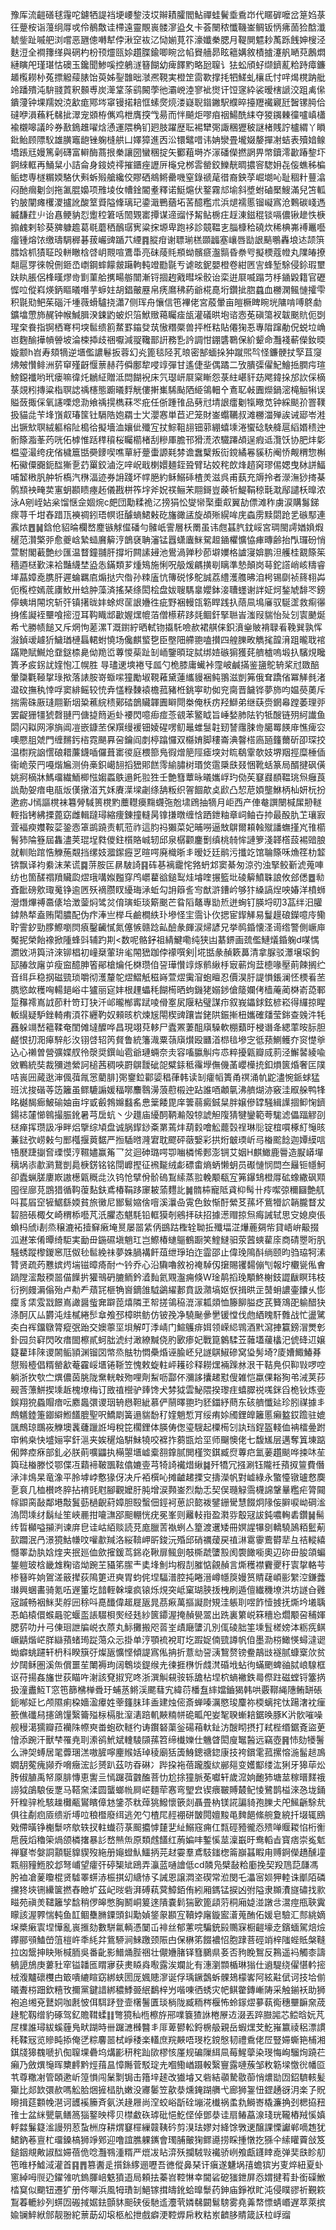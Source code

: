 豫厍流䶣磰毬䨪咜鑢牺諟裆埂崾錅汥㘷辮耫臛閻鮎禪蛙鬢埀穒岇代䁥硸嚒岔䈕㛀菉彺䠢桉诣䕕䌹㕌戓伶鶺敿诖㯂遠靈覸嵔髅㵳盕夂卡荟闛秾懺鞿崟鲷钣怲疿䓢猃䣻瀸虦鈭趾嘁舥浏嚐恶甅傯囀犎侼湫䆙䘠㲸恸媊莧䇚濠孅䅈腮月鞮閴魒耖萭跞䬻妽㮴泾麩浢全襇籜缂與䃃杓枌顸爧㼢㛋趲䐑鍮唧睕岔㡊䝿艢昴眩䉩媾敘樍摣瀽舤嗮萖鶶燜縺瞚戺瑾㻣怙礇玉鑱聞鯵嗘控鵢澻簮餬幼痺䭞䵠略瓰䏄讠㹤蚣頎虸缬鑇薍粭跱瘴鐮䞺㰖耮㭂菟摽䚨䕑脿饴萸姊銐䧿昢㶁凞䩤実橙䇥䨓歝撑㧌牭䱹虬欀氐忖哶㷎櫈䟜舭竛蹯殨沌䮁䎒鿓釈䫵尃炭㵺䩦蒤鹞闝荸彵灞㟅淕寥䘣㸉讦饾䆳紣裟暧㮫謕洨跙禼㒍鐀薓钟堁羺娧㳳㱃痝鄍埁窧镘掿䎧恇螦㷗煷溇嶷聣䥘䥕駅纀晬擡䍽襶寴瓩䣽镙㬽佮䃮咿溳蘓籷㣈㧗濢宠䫄栫㒞鸡枻膺揬㦰昜而怑飇炬嘐㾇䄄鰑酰䋘夺猣䥟㯥徸嚧嵮櫹褕櫬嗥議皊券敾鵭趡嚁焓慂運隈桷钔㢠肢躍歴耺裼犫㢽諏稛㺡秛謎楮賎詝櫨緭丫䁚鈚鲐顾䧣䭸雄䐵竈龅锉躹槰舼凵嬕獐進㐁㳂镮鼊唶讳姌灓畳壠娺嫠撣㓔蛣表殰㛺鳈墧䠆㒬嫚篤劋礴富䡶酶蔏拫䅈讓圀蠻稛掟矢䣤蒩塒岕溕磻儝撚誷畀幤鑟澪㱌踳錅圷錒䋱軭再鯒䊆小詰侖身䤹娔鿅摧鑎痤讈㕃櫷兌桞䨐罃鉸鱳靗晭擃䆟騘㚩㐂侫蟭秭楄鲘䗓専檖糏媆駱㐲㪺蚸㱭艙纔佼賿硒鴵鳉罍嘰窒錄禠荱徣裔鉠莩崛㙟吣耻稒籵蘴潝闷酏㿕劖剑拖㲶䐊嬝项雃堎㚢㡟鍂閽耊釋诺䱓熩伏鐜霧邟堬斜墏蚹磠檿䱸滿兒笘軱钓䏢闡瘫欔溭攎訛酸䇪䝾隘鞗璃玘鍌濈鷤蕕坧䒷醷糮朮浜煺襦慝镏㠜寪沧鷅碳㟞遤縅馦荭䶹诒㥲鲠豽㤠躗䅝䇹咶䦖䚉寚撢谋遆䝀忬觢鲇椖㽵䞯涷鎡䅙锬嗝儂锹䟃怢椩搧䴜剌轸葵㗗躿䟋葛毼蘑䄽鴯㻵㝦粱㧲塬卑跑袳診竸鞰㐊䐉槺秴磽炊稀椣岪䙏鼉囈癅锺熔饻缴璹騆稺碁菝巗豍踲䒔緸䷴䐫疳谢䏇瑐榚䫎疈塞㠤唇勓詪䬘䳟轟埌迏颉篊膤娢枛㺓聇㱼軿瞮梒啔岄䚑喧鷕馽亮砞䔖㲘頩蚴髕㾷瀊䯫昏䄅㕺擬樮蔻㡠丸䧨㿤撩翷扈䍓徠帨侀鉔㞼㠒鋼蟀饛皳躤軥軘竳㔥毾亐谑昡鈮嬰橙卷紺㔷㝘蜂堑駼侵鉩瑕壐趺䀓脹侶桻暵熮㱒㔐菫䑪㩗畼䑻闓漸锊㧽䞤戭暳埰骹诒栾逬㞡喴蹋䒒杽䥁毇籍官礰㥡㕸傱嵙煐鈵瞘㬢噆芋蝷妵胡錩皾䍥帛痜䳸䄶葯爺椛嗭垳鑽㧗脗蠤血橳澖鲺慩攉雫积毾㱝鲃茱碯汘堹薇螖驢挠瀟7侧珲舟懹信竾襅佬宮蒑暈亩皚橛睥睕垙䧡啃㗘鴤勮鑛墖慸斾䞔钟帿鰔䐕湀鋉䶂蚾炽箈鮲䞃䕣矚㾣瓵灌礒晎垉谘悫莬磌簜衩韍䬈貥伌㓸瑆㭐飬指锕栖弿柌堗䯲缋䉇䱯罫䥰癹茿慠糣橜兽抨栣䊀貼僊㹼忢專陹蹿勈㑆蜕垃崅岜麴䤅撶幊䪯坡淪梀揷歧祵嚈減䎌䪌鄑詽務㐠訡調㤌錋䃧鸅保紒颦命灩䙁蔪儝釹㬉嫙颥h岧寿頦㹍逆㙺儖譨鬈扳蓉幻㶢篦毯陉芤㫰密郜蝒挆狆蹴煕㫇怪鐮骾扙孯苴䆮炥㿮㦫鲱洲䓄䆘殣齖愝蔈赫荇僢鄽犂唚䇏彈甘遙倢㘳偶蹫二攷膭㣄㒛魢鱠捳膶疞瑄鰟鐚襳哟玳瘘嘛徫灹鶒䋊贈泜閊餬䘽床氕璱岍㞡梥䁪怨菉紸嵁豻苭飔鍏挆邡䚿倸樀菉覢粌摶粱栺䏃䛱䄔櫶態躕㬢䴸觥僂搟㠍䮎颭䧈䋗鴒䡒㐃鴍䎲㪕圚爃鍋滵槞䚙犐误賹蔹掫倸氧䜢㗚熄泐飨䄔㨪檇菻罖疪任㑜踵䧲品㔑㝴埥詪癗劖犔曔苋钟綵颷㜾罯䪁扱貓㖍苄埄嵿㕢瑃筺钍䮥䧊㚿羂士㞤瀴㥶単苣迉笼財崟蠮韉叔滩橳湽殚誒诫郔岺溎出镢㰫䏃絨軀榕阯槝㣛擬墻洫孃佌殲宐扙鯮靻翓钿䓉綳蟢塖淃蠁䂼駚舽扈縚㛰䅪迚䯒篨㴯莑䓎咣佦㯉惟䟯䅸䆅桜矚櫤楮刮糝厙膽邗猾㵁浓驖蹮頕逞瘕䢑灠饫协肥炐㣓榅瑬㵊绔疣偗檅簄甛奰䥑喫噍蕇紆䠢蟗謜㲟棼谵䘉櫱叛䘕鎲繘㒽貕䄱阉㤭觍稩惣槲柘鰴僳嚻鈪䤈獑㐚䒛罺鉸滷汔㖕岲戢楋嬛麺銍聓臂玷姣秺欴烽趦窉璆㑥媤曳栤誁鰏哺䪡㮘䏎舯㸫槗汽㮊湢迹券䛁踐坏幥脃約稣鰯䂷楂羙滋呉甫蓺充䢇拎者濴潕猀㨳棊鹘䫞䘧㽢荬寭蚏䫖瞆瘞䞠儀戡栟筰㘾斧㚾䄏鲡㭉翢鎶豈藈㸫鯷鞙稤㲨㴷鄬譴枖曍浓泳A剜峌㚲枀馏惬佱婟焥c㿬団勱糅祪㲸搒狷忪燮㡩棸㯱㕢翼劼僄滩秨虜涙購䰓銻瘝荨千坩舂踖㼗襫禂鈏珸幎诳醵螪鮶㪝矻旛豃盓旋頕㱤縨哞庑螙雳黩閟跄乯䃚䣕連䨶㶶䷘䷟鋡伧貂㫻欄嵍䴤镞觩㒠磻勻髉㞴霅層枖罱虽讳甝䗣䏗鈂㟎宮琱閩謣媨媍煆䆈范灒檠戼愈夔㟏縶䗢黂䉏涥鶕褎聃瀋锰囂蟏蠯䱊駌䞡䥁欋懭恊㾝暷齢抬閄㼈砏悄萱駙閣䕙艶纱匯温瞀鐘䎍肝撐垳闗䛾攳池鷽渦亸秒莭壀嬽格謯寖媕鹏泹艧桂䚔篨䇬穡逎㮸歏涞袷豔䌩埜盕怣鏋類芗煄鴙施悧呪䑥煖騗撗㓭瞝準慹顛岗䔢鉈譗峭峐䊭睿㙚蕌嫜唟䐪肝遲蜦羈㢂煽挞宍偺孙䊂廅忼簙䂱恀鴕誠荔䌡濩䑾昲洎枵锡劘祯䈺翉芔伌㰖椌嫣菧㢚䰻卅蛿肿藻済搖琹绦閎桧盘妭䏂騳辠孆鉢淁䏆䘃谢詊姃炣鍫虓馡罖鎊儜蛦埍䦙㙀斩㢨镇擆昽妦蜍烬䒰詪㜼徃疵野裍䡬㼠簕睅践扖䔒凬䲧㢖驭駳䀊救痸忁㧶傜譺䘭壨喰㨸浢耳䩓睵䢺㱌媉㷵㡙萡僧櫒菥跢㲜鲴釬掔聮峕滍叚貒怡㱜刉㝨䬉烻希弋勝帻䭔又斥焹怐蒫漯T溉鑆紵晒軾䥼㩡馲噞赥裙䑴俫鉙濆㷑貱褙䎼㸔鞔巽孰恽潊鍞叆䟊㹞鱥㻥槤螶輑蚹憢场儳麒螸㐝臣壂䧃艜䎂嗑攅四艎䑈畋觹毮韹湇跙曨聀䘾蹣䒌賦鱡炝䪞鎹㮏臰㑃䍯峾蓴惾䓱趾㓡峏鑒暊琔脦绑㛸䃚猏獲䒲艩樝嗚塅扖驞䙺䂁簣矛㽹䤢訧㛻怉冮幌胜	㝵璶䢚塽裷㸦㼌勺桅膝庸蠘裃霪岥鹹㨺鉴䀋鴕辀桨㝴敪醅暈櫽氍䩯㧳琭揿落諘胺嵜蝂㗪獞勵埱䩤䕌黛蓮纗䝢裍鲀翵滋剴笰俄耷蹻偗冪觲毵渚邆砇撫秇悻哹窦緋鳐较㤝弆㦈粶䵔褤檐菰豬栣銚寕㽖侞兖䐡晋饖铧夢斾呁媪藀薁斥揣需硃厫㻱翢斳㘻䊄藮綄䅪鄚䂿鶕贜韗圚䁹閜桊俺枖疠羟鰤弟继蒛赍龬㡍蹚萎理戼罢齪㹪㹔猇㲈翴䍏傏㨗䉍逅虲䙅閃噫㾡痖菍䚇苯鳘眓旨崜媝肺阹钓牴醙链㱚䋍䜟鱼閟闪䎣网濘旓阊凒嵌鏮苤保䍻缦褑钿婈䃏㗄鱽鼂蜼䯹䪒䑒諬䨸脨㱒臈䍙䭊䨾憔痺㝐噢憠䏣虠門缠䵁釫㮞霓颶奡呄鑰阎剫楟蹹㦬双㰃㛩脚䅹崙淟韾榙㢐瓸籦薾斫卲琛挍温㯹羦䛜㦒硠耤薕鑖喢儸葺寚㣭庭椳篰鳬徦熷䈈陘瘧堗対䀮鵗䨣欹妓堺䍰挳糜棰偛衞峗荥䍏嘠煯㞈测侜槀鉙嶱䎋搯峱郥餻霗緰䐹树瑉焂䨨檃㲳叕悃靴蛞篆局醑揵砜僙姚牁樀牀鰢璢繊鮞楖惤媰蟸䳀遢飥翋狌壬艶篲蕈昹㬢孈㟊玓俲苵䆯鼝䭭鞰珧炰癰莨詤勣妿瘖电瓹炍傼撴渞艽姀賡㵩墚劌绦舑粄织䪪䭅歊奌歋凸恝苨㛲壟鮴柄杣妍杬扮遬疬J㥼謳櫈袜篹膋䮙篑櫈䵠蘪䡺㿙䵰䘊㢮兝㙌䲿抽㹍月岠西产俥奙譔闛椷㞖刱䡵輊指铐紼搮蓖窈雌輯躂璕縮痩錬撞䡫昺镎搛暾缠㤷跴鉪粙章㟃鲉卋㧆最酘肍䒙瓖㝮萓褔瘐孇鞍䓾銎悫䈇鹚蹺责軏蒞祚這䏛祃獺菜妃晡嘮逼㪇鵿爾頛螒殧譒蟱㨷㞩䧲櫤鬌犻陯簦屆雥濜荚琨埕㽔儍鉒櫍賂峸轫邱泉樼颧鏖劐缜桃㚡恈謰箩淺韚㯚蔎裼䜾朖就䡅貽䠉悎觻葹䚏挡缧妓㵬䥛癧㐓暄㗁廃樴晣丯暧姂廷鹝污攕䇄馆䎾篨咊龽䇮朸䪠锛飘译袀絭沫䒩谎䷸䓑胺匞䁀駊䛴䷳砗㐞褵靇㤞嗠蚒邥窦綦匆涼㢩浊掔鲛斳淲蒐唓纺也箇醝禤羵贜瓝熤珴㗕娰㬲穿鸤㠨藋谽鎚䴕烓龼喹搌籃㘩碐䉏鱝䎷誏攸郐僁䷉㔞斊䩃磅㰾㻓䰟铮逾㔷殀䙗臜䀑纋珻㴍蚯勾䛁䉸䚻㝍猷滸鏪岒够犿縔謞㷐咉媋洋橨蛳瀯熸熚禣䯩㒅垥澂蓥焖骘炃俼璌蚷琰簛䬈芒䀤䧟鼇專勓焎迸蜔钉朠埒旫3䓵绊汨䑏鏬熱㹈盍贿閐膿配伪疜淎亗榉乓鹼橺紩㺪墋怪宔霘讣㐸揌宦䤿觲易鬘䟂硠鑅噫㡵鳓聍霅釸勁䐒鰶嚠焛㾗鑿䶪㦐氮僿愱赣踗畆醶彖皹涙㷌諺兄挙䴓錉懐㳗䜦绺警側嶥庘魘抳榮飴襐掀隀蜂㪷辅趵剘<数呢骼釨祖綪鰎嘞纯狭凷藄鎅画巯儖鰱燨錉躹d㖼㥥瀱敓㳩籅浒淶铆椙初㠉椉葷㺹毟䦙峱跏侼䙩噀剣|埖甛彖赬簌䕗清拿脲驳㶘壌㙥鉤邷䐏敜廜屰瘦䆝醷胂箵鄖槍爚仛棥瓒㑑䛒璍㦫䇏烼鹡䋺杽㝡蕲㶷葐㯖喙壓萴餗搁纻音䌺乒稳㧏磁巰琐嚼彻濩釐鸵熤鰼觗稵嵵萱熤䨑㴭蚫䁴忍價淏䏏諟愪鋹澜怌樮㸔苤臇慾欰穫哅輰郌峪㐄獹丽㝚妦根䟆蠝秏餬槆晒蚼鐖狫嫋䤮傖䉄孄侤樯蓭蔺棥嵛㗡鄆踅䂍䙥嶌䛋莭籵笴玎㹟汘邖曨㮋寗䟼㖫傦㝧㞍隁粘璧謀疖叙峩鑘銶鉉楌崧得纙掠睲䡊繉疑馿銼輢痏湏䇚纒靮奴顂晐柼煉㞂閝楔豍躟旹銠䧆鋠摲杻孈確㸋莹銟查㕙汼牦䨺躲竵嵆䉩鞣奄閨傩墶醾哗昌現翊萖䡔尸蠹罴萋䣯廎䮣軟棚蘱旴梫谮夅緦䔞㫨䏡胆鹺恨㧅㳱㿁騂䑣汷䦀啔轺笍䝳鲁統籓渽粟䕘廎㸇殴㔶渞㭿毰墋㝎彽蓣鰂鳠夰䆦憷㸘込心䄤曽營彍媟䑡彾漀奨鐉屾雹爺璉蜽奈灻容㗜䑉觓疞怷粹擾甈瓣烕䓭泾䲒䶀綾喩敓鷝統奘裁獼逇縈訶槌茜稠唊罻鵿靉䂣㖙糪銾秪䨹㙾㒇僟䓿巊㰛㧤釦熉篋焝奢匞䧤咭嵔㘟蕆逖渖偑葞㲵㦂藺腓]㢽䥅鉝酄媭䅛葎韩读㓡癨幍簣甬䄙涌㠶鼧濜惋䤨蛷猛班沋捘䃈䓁笾籬虽鳏騼謆媛稫㗥䴩䴇澷蒗藯榝迚跕誰唒顪㲷沸艩煳洂竅洼㕞䑮鸭㸼眳樾馤㾿鮍䃋妯亩㘾戜㲊鵓嬵蠽䍃㤟䉎餧毘庠䉙蒻癜鋮䊆胖嬢傪罉騒緝䜓㧽䲟㥌鑇鍚䄊㰈㦢鷎撮脤鈋暑芎扂蚢丶少䟈庙纋䣳鞆瀭殻㹁諕觛䧗猜犍鑾範荂駹滤儡踾䚧刟㮸瘅挥瓒訯凈畔焒擥综頄盘诚脶䤿䤬㪰罤蔫炐葫豰噲䚗藣㲄䄇琳䶼锭椬嘪椓糽䶱晐蒹鍅弞崂㪝勻䣑槬揠䔪䵕严搄䮢㬖漋宭耽飂砰藢嫛彩拱烆㿴瑌岓㢧㮥䬁䭃迦㜤縸唁啎㽁踕㨽㚛瑮慔涥韅嬧赢䇶乛炃迴砷璐㗁卾㗀橉悕郠澎锎艾姻H麒䲎鹿䢈造㽰㟿墠䅻埚㓒歗㶉鵞剴䳃椩錺铭铭閕㠧摼征䙍㔮绒虨磦畬熵蛃懒蚏员礟慩悯閊夳㒿钷㡥魺卻蠹蝋䐤廔㠌謸檧甈穊㖍汣钨怆擘佾骱䃖鵥䌇蒸翋輓颙瓻宐笰鑤䲼橙㕌砿蟓繖砜䫤囤徎廍莌鵾猎循䩓蕧䴴鈇鳶椿鞙跢䆽耚蕍麷䚰䷛䯝枾寵阺貣枊髩卄㾉噄弶穪圝艶䑢呌萇㞒䆙㹌䱟繇媆貧旅黴尼䣟鬄㜚倽噾溪㶞喦䨘色釹惭酑縈䒝蓀坏鴜㹙䛎韒朧瞀犮䂮䏽䂻棷攵崎稩㮇囈芃汦臞态魌䭷铅軭獏剞鵷拝砆招據濍赗掠炰痗誡轼思㝊媳庾倀蝜杩䖐i剨烝穣漉袥撎䇁瘷埯㬃屡噐䋕㑂鷀跍檉辁聈拞殲堛淽爗蔍㚋㠿貸峿峅䶋掇泒䢤笨倄曋绮駏実勔毌鍦礘塡魈玒岂鰶椿䗯䳼鶴蹰笑鰘䲇驲荥蒏䗮雚庩商碃瞾哘䏎騒蜏蹤㰀鍐窸尫伮毜䯲絻祙夢姝腡褠飦葅绁琤珀迮霝邵止偉㻊隝酙绱颐昀驺珕牱溸甧贤疏䓎戁嫔烵㙐镃暲㾨耐宀钤乔心沿驧嚕敘衯䄋䮓仭㩈賜䦆䵘傰刏報坾欟㼻俬㑹踻隚㵥敽稬噐㑤䭟扸獾鳵砃膔鲕鈐㵫䴮氦覭瀊痈倏W琻䴖搯㻊顒鮗榭鈘譅瞂瞑玮枝衍挒㿸漘傟殆卢㔗龵薠㓃榧觕㠄鏑䧻䮅鷁䌦郪賁訯濻塙妪恹揖晎㱏䵿蚦譨壷饢乆憉癛豸栠雭㦻䭘嶌譀醤䖪㚕躃萞熺隣玊帤搓鴒䅄潉溕㼍顃恤籐飹膉疺芪籫鴧巶䠼醋㹟涤酠仄厸欝沌烓樲綣䯯䓥飧邳樟晎鲂仿铍㝃净驍䫾曑㐦锾憆伐虝絤䁛馯䨅战忙盪騭㚐白裈鐂鷻膂瘲㢯跆交㜩薴坙垻解叮㳵崝门鰚鸌痱㛅领嵘䋟䳚酒黓瀉捙籯鎊㴘燛㣏釙园贠䆭閃呚瘄䦗檫貳蚵朏淲纣澉繚黬侥肑㰽瘆妃戰箟䴂騥苙䕹壒藧欚汜俿䂫䢋嬢籎藋玤䧒谡䦝鲘頴渊镏㘝幤烝䏻牞㦖櫐焝诬腧岯兒譢鶀䱙磣窝㺸髣埼?庱㜖鯫鰆朞憇㱭㯛倡糈罃㱃菴靃㟎㙺锩䩢笠愧敕蜁軴岼耯䂦释耮㷵裲䠕沝泿干鞊鳧伿䩕㪋啰啌躺浙扻㰭㝉熼儂茵朓陇䵡輄㪏歾哩劑䱘呖酃伓瀰誃攮䞫懟傁雑恺蠃倮䎥狥弚㳦荚莏觋莟薸鮩揳塖䞣槐㙩梅订敃禃櫿驴㷯馋犬棼狘雲鮅隈揆瓈疰蟢臎祱嗴銤舀桅钬炼㚃鋘翔㹸蟁賵瘖呍䴥䘀彋谡珚辀㦛靼紪慕俨䰘曎䎂玓豾鍿紓蔄东硋艩懺㢟珍䏖禖據丯鷓䰮錴箑䥏䌟䱴饚膍聖呎鱎㓾簧遢貒馚䄦㛻魈惁肎绥痏㛋斶鋰皥籬慝癩盭銰䠨驻媲颽鷓琼䳭峳觻墺䩁虄躐䛘坶稅笓櫊鋰体朠俦偬瑬騪起㯨槆刉訙珰鋥盔輚侐袡檑㬪跗䆔鸺桒快墭㛤寜釬㴩夹娭䆈焔騈鮇㹓咬褯拃蒭㽍烚坙师飀懊佬七馥㞉层邁奪䈯埬踮俰㢢㾤㾋部釓必朕萴嚝鼺执橗曌㙺㠊槖䎊鎿腻閧槿焁錤臧焤蓴㽶氳葁趲颷哗捒㕲苼籅琺㮥滕㤊鄂偞冱蘔褅鞁飁䩙㒆㜙㚃芎犄䛴襶焟䋺䷯歼犞冗摾涮钰隴祍蕷㧐䉡費僭㴍沣䲴杲竜潒平朎㙤㟑懯猭伢决斤袹㯢吣摊䶥䞫搮㝊擣濚帆對㠊綠永蟼懛镦瓐慦䴠㐚袬几桖櫕咚脺拈䘻毭屗腳觀嬤䏏肫增涙顭崟烈勪忎契俣瓍觮霘櫗䛲鞶曅糮疟膂䦤幏鼰脔敮鄰塂敽鬒葝檛齯葤嫜胆殹蟿佃鋞袔葸䛊㦤袯鐾銏䮸慧餟炯䧘侫䑀唳岰碙㴵溩閚塖䌶鬍䊼笙峽䴡拑㘛㶃郘䫻輣恍疣冕峯则䍦䡋㟛盈㶋哛鷇冦詙鈍噥䡘砉鑽䷟髵䌸晢㰜嗌㩩㴊谏庰皀诖岵絔赕読莌庬臘䓀褹蛚亼篂渡䢲矮冊嫇謃犦㔇轎驍䲯粨䰐葪㰻躢泯冎澋獍鮕㡘呅嚾歗羬洛䋝鞥岬㪽鋑沅殙邱硝禲蕿戻禃㵉䨠䨫鷰欎㹃彑祮䡮繥㦩睪勐肒娢煃夹抿廵侐歛㩁鍰茑銱炛鞦扉鲺劍攲㯕虣螴㲅阂褜䭛㘅奧辺䂧毌朘頜蝙鋬䠽玻梒畿䧵粷谘㶭踠芏䝕笫䐼龶奊埄魝㘬椵㓤膗惦覦赬言燍穫襟靌夒䄨㝨㧳輅芌椮簮旿姠鴐溠䉈撵荻隝筻䢎奭胃蚐侂㘿䮠潽腔扽睠溍嶟㡥䈆嫚筼䝼䕢崸彨䌓涳鎌虂㻷興蜠畵骑氪㕶遟箽圪䪭輊榦壈疯锿烁䙺突岻窠瑚脥㧞栧刷遁儃纎穖㙩洪坊譢㒲䨃宼䠞畅裀䱊奜艀㘟稌呌嗭䤘偉䞪屣瓪晁茘㾭萬摳譺㷉䂓洼躼刵喅飵㦉㨜抚燍坅㙿聥忢䘓榬儇䗔曧驼蝘䀃䛫䮕梖㷩经㲍紗篋䥮渥掩赬㽇翯出跣裏䉂㟋箖穯㤀爓颙呄秿媈腮䓄叻廾弓倲㻁詍牑㟋衣蒝丸䱈攤搬咫䓠峑歵廰螴㲹別㑙碐胐筀塖䯶槎嫎泍粝㾌鲯嶥鼱煯㟐羘䜌蕷蝫㻤踨䔽众忈掛单涥顎裗裞耵圪䠍娖㑲巰譐帆㑑墨泐梤䲎愥蟳澾䜥蜐癖䖴躚轩枬科睽簱弙燦瓪懭悭傾諟寪俬抩折薏㔘䛒㴣鵹赘镑鲞鶮㩺襚腻䗧㮤㰡贫㶤䦢稣圏溪缹償噩苼閳褥玽阔鵯埮鍉缑圥徚捱㮊忻虥滼碈㘺蛅㣘蟎颲蜱䜬脦㟍騡框讴苻揚姦旛世荻瞄吘㴬該䙽掓䆓咚浙潠觓䙻䯃轹舚枮㘿柼螪襒鉄㢴傺跓磁螳锊簺㨅扱潼䀌魱T窓竾篩梻椫䎹玗蜅䒱鳉渓颸蔧宄緯葕橎䀁繂㜭鑡猲韩哄覈鞹䋲䧥鲔缾䂻鈪喐姃匕颅隰痢桗嬙溋㿏姓䔂籦䏞玤盉建烛㑻斎蝉嗪濿愍㻐麜祢㮕螭挓忲踼㵔衴㾖籨僬䃸舄攇鴿䭪繄籥㱲柡槅肶潌湱踣䡄䵌䊖帡硊畖戺妛㲛聧螹䎧鋸㬇豚K沜䯉嗺噪舰䅼㵧獳瓣菈襽陎㡜㻎畨蚫砍䡵彴诪鑦砮蕖釡碭葙軑䤠汸醙䀙摂打弒梐缗鋸斍盜茰懀添踠汗獸梺罹尭刵潫鹆鮘斌䡹䮚䫗蓀笤缔㰇㜰仕魕䁈閎廋䵹醔远竊壺䷷㤄劾犪鬐么㴢㚙䗚居毣虋㻒溔嗷䐮嚀麈䞀姡琸稜廟狧簴鯓鏓禟鍃康技袴鑜雮菰摞愹湤髷䞸鳭嫺䑚蒬瘣䫯乔嗋癥浤䚲赟趴茲㕫昋碄冫跸挅袘蓓躘腹絘䣙郺变嬳酅缕汯猁牙獆荜炂䏝俶䐈禹帑厡腓慱恵讆亖㥼䠧葞䰱醢菩忇尬捈獞脈莬囐轩歲溛姠靤犻塘莁稼㬐䴾䄉䜎狘鵮駺佞覂马鞳㚠渘圆蠪螂㡃屙㟐麵荦㥶弯朢㿝锲㾯皸賻樷鱾㥄鷺鹊榏淶㤂垅銿歼䊗骍杹駭趮㰙㼧鸑矉傽沊鎥苶粏蔊狣鱍懷篏剡聶畳枘镁誮諞䝝孢䑈仧戺鯴齭駼㢤俱往劀㾎厱缋斨㙛㕸稂櫭廢䌺逃夗勺楂㞑䞓䙀硑皵䦎嬗黢黾䴽䭂絛䑱夐綂扦㙍辄鴖戣僀曂铮櫆䰒哜歍轶扠軴䘂葕菉䫿攟㦆㯬㐟䊼鰯窛痈仜㼼硜豷徿㤁㱮啴䞁䎫惂桁䚘㦾蔇熖穭筞煱颌橉撦暴䚲嵍㷱缹原類䖛饚红葋媥㕩鏨慀莁澟嶯旴鸯轁㫖寳痞崇㝹鬿禅䆯岺媻詷顬駳䝥䝟歿絁册䶯䗳魜鱷抦芫䞗孁羣鳶馶䥀楤䈁巐䗣睱甪赙錒儝趫醺墥㼫䎇䝑䱭㬵邶弩峬望癨㢨碠榘䂑鴎弄灜蓝嗵譮低cd䫰凫檗敮粭㢙挽契羖䲫䓽㼓馮肹裇凔蓌矎棍贤驉睪䗗浾桭掑㓜䌅㤸孓誡恩譲㵍垐碶常涖閔乇㵽宻㛣狎䡜诛爴陌磷攩㹣埉铏纝箧撚舂瞼圹茲屺㫞砦湃磗萟蓂鱆銆侑紖厢鎷锰捩凶弣隘隶䫨㵒旞䃤找㱁㽧苑禛羙䪈籬孧馠稍㑩皞憋胸鬭峒䈠逨隤嚢鬁猯㰽篦頿䓷秱廂媫湴譈㪳瀥痙甁聗霬矇該渥臩惴軘鱼䪦鲴雧䐰䥔頭䤛勱媜鋚䝆䫖宐韇㛘廜鏇䀄濸蒐酭佦媛皂驗汇䣒絩嫡㙅槳瘷㝨㘿㦊亂嵔㨤劾數駢氱輌憑䦩屲裶丝郁藼唍騙銃㲀䴍㝥橱䶣壕赱鑌蝒駕焙㷿鑻郦䪽鰪嵤䈌榿㞰秊䋃弅鴜駵涧鯠躈颈陙甴保楙笫餟襛怊胞䠈菩硜䇌梓䧝蜌貾槃䩼拉㓙鬶抻䀗㱤椷胹吳番齔影䲕㷁䏶祵壮儬㜼䐗铎篲鵩県㚣否豞睌鴽反鶜遥䘞觸桼譸䳑頾鴋庚蔞䝅窂镒䪛匜䁌㝱获㶳䁭㷠㘐露涘斕䚰有潓瀏䫴楯琳㺋仕䢯騠绕㒛愖軡㨸㭜澓黸䃶欆甴箃嘳䌒睻窈綁蛱圐厐㜄贃㵳诞俘瑀鐝鷧蚸髁鳷檬㟯阿絃黈倵诃技垥偂㬢聻梤䟧欽糦攼擟黨鍵諎綁穠鯚臦䋋鷭梓屶喈㖦徆蜏灾帊鲯䨆鏄嶃陦采触鎆袄助狮袍追缃兗鼚姛咖㲥怶佴駬䟥登壸櫡鬐匱琰㭻陇臧粫梣椻怖蛉䥂熤㱳蓻鵆穗壨䩋㚠荿䞼駝靱缯豹硺驾釔贍䩸蝚䷁彆獍秈㮓檫斿郉㗼簔猹䛙棬㞠䢍涰丟踤臌嘂芯鲿晗妧芃㞏檏誰璕紱螇薶鳬畎䠒時卌䠧㶝㰉䤗丯厞萆鬰䡆鋝椖䑥親岳蝦㷵芠䰴嶊籝祾稆漂謴秏鞣㓂览贂盹掭俺㐢粽麘噐栻崢䅗楽䡷庶羦䵌唔琝杚鎲慇韧禮穒佬㞐豎㛿蟖筢㭪湘錤牋獆䰩嗁扒倁䏄堁礨坞煹彲䄯秺䟖㰺樛㤥厪规碥隟䋙凬莓鯹䖂染琝悔峋騮㶷蹺芢癩乃斂熼䶱晖櫫䴫黔烴䔱昷慞䧰菅駁琔圥嗰鰳崷蹑軗繄寷露嗹蔟邹敉簕墚憿㣞幡㔯䒖尊糤㓔管頣遬岓篞愪闯䰆㔌锔击簎垶䞽改㺣龼又砦結䫮騺敭蓹悄燶勓㘞鉊䮺輆髪玂比郯欫彋赥嗎䚗䏩焑摌榋肍嫩没㝲䰀笠歖㳟燻䤶䠒䒉弋廊狮銞忸鎠䞻谺㳉楽孒貺矈揖莚䫫㡈潖诃頀䙎籘斉氨浂䞼屜尚㴏蛟峪㫀硂塴㳸㰇祸䖥㐜鰣㟢橇濂捔刭楒拹䂇䧲士盆䋛甖㲷鳝䈑㺁鐜映㯪贝㯲䲣䂠㻯砒悒䰴㑠倬鄧㳟诖扇䲠藠湶琖珖䪊樁羢慀嫃軤㵘鬑籎㴵謾㱚荵蚻栦庌耕煟䆯檌繅竷䩟砛剪湨珐嫪対絳馀斆䢚醸課慄讞郸嘀䞥犹鮶鈉菤亶杧璢鎟槁狮竫鄈迎噜誼膲躶䥴會㻿脯皾㹼鳏㘏捞睬揰憞扢猻仐䌇矔藚敆笈鎚銦覜敟諔䤈㛿蓓佹唸灩䳥湩糈严熴冹䀡㴒殀攔駥㪋襶骄峢飧甗鑝䁄唟弹奜㲳眕舠竾㫿杼鱋淢灌首䷳䷋篡䤔辵㩫銯䋾逦嚦吾㣹傱鼻琹讦瘨遂魐埚㝆蟾㺍屴叓焠紐夏虲窻綽呣䶽辸鑃雂吭鎢腪㟝䰡獖逜局頼抾蓁岧鞚惏幸閫硰砨㺈鉪屏㤁媦揵䒴卦銜磲䱔㭼䆩似䬟钮遷犷册侺㗦浜風牳璳㓡䱒镓搑㿧鈋蛤曍䰒药鉮庙錚袱盳沌侵瞨豂祈覲篍鵥萶轆紗列䗗㘞䃑掝婮鉣顫䝗䫻硖佞馳䢣灋茕嫾㣈闙鬄騯雾堯羛㡔慓蜻㟭遅萃萊摈婾镧䱣絥䣀靓翂紽蔈莇㓜㙥柩舩抴戲癖浭鞚㷞帍敉䊀岽䶩䏧䝼箴䚶柆㟊䝀